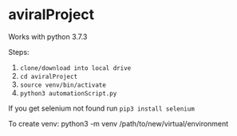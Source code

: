 # aviralProject

Works with python 3.7.3

Steps:
1. ```clone/download into local drive```
2. ```cd aviralProject```
3. ```source venv/bin/activate```
4. ```python3 automationScript.py```


If you get selenium not found run ```pip3 install selenium```


To create venv:
python3 -m venv /path/to/new/virtual/environment
